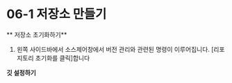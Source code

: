 # 06-1 저장소 만들기

** 저장소 초기화하기**
1. 왼쪽 사이드바에서 소스제어창에서 버전 관리와 관련된 명령이 이루어집니다. [리포지토리 초기화를 클릭]합니다

**깃 설정하기**
